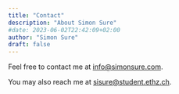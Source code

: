 ```yaml
---
title: "Contact"
description: "About Simon Sure"
#date: 2023-06-02T22:42:09+02:00
author: "Simon Sure"
draft: false
---
```


Feel free to contact me at [info@simonsure.com](mailto:info@simonsure.com).

You may also reach me at [sisure@student.ethz.ch](mailto:sisure@student.ethz.ch).
